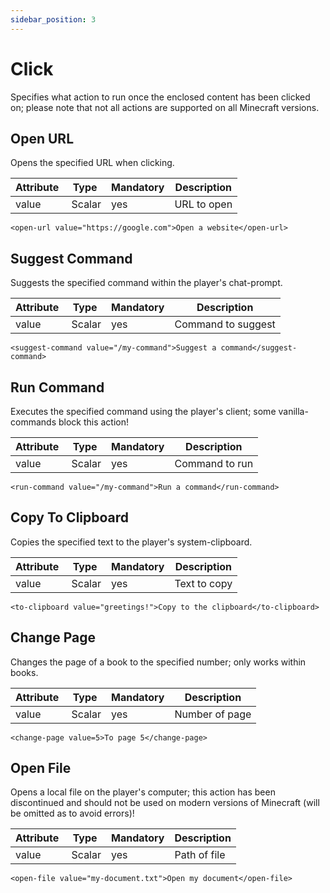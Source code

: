 ```yaml
---
sidebar_position: 3
---
```


# Click

Specifies what action to run once the enclosed content has been clicked on; please note that
not all actions are supported on all Minecraft versions.

## Open URL

Opens the specified URL when clicking.

| Attribute | Type   | Mandatory | Description |
|-----------|--------|-----------|-------------|
| value     | Scalar | yes       | URL to open |

```component-markup
<open-url value="https://google.com">Open a website</open-url>
```

## Suggest Command

Suggests the specified command within the player's chat-prompt.

| Attribute | Type   | Mandatory | Description        |
|-----------|--------|-----------|--------------------|
| value     | Scalar | yes       | Command to suggest |

```component-markup
<suggest-command value="/my-command">Suggest a command</suggest-command>
```

## Run Command

Executes the specified command using the player's client; some vanilla-commands block this action!

| Attribute | Type   | Mandatory | Description    |
|-----------|--------|-----------|----------------|
| value     | Scalar | yes       | Command to run |

```component-markup
<run-command value="/my-command">Run a command</run-command>
```

## Copy To Clipboard

Copies the specified text to the player's system-clipboard.

| Attribute | Type   | Mandatory | Description  |
|-----------|--------|-----------|--------------|
| value     | Scalar | yes       | Text to copy |

```component-markup
<to-clipboard value="greetings!">Copy to the clipboard</to-clipboard>
```

## Change Page

Changes the page of a book to the specified number; only works within books.

| Attribute | Type   | Mandatory | Description   |
|-----------|--------|-----------|---------------|
| value     | Scalar | yes       | Number of page|

```component-markup
<change-page value=5>To page 5</change-page>
```

## Open File

Opens a local file on the player's computer; this action has been discontinued and should
not be used on modern versions of Minecraft (will be omitted as to avoid errors)!

| Attribute | Type   | Mandatory | Description  |
|-----------|--------|-----------|--------------|
| value     | Scalar | yes       | Path of file |

```component-markup
<open-file value="my-document.txt">Open my document</open-file>
```